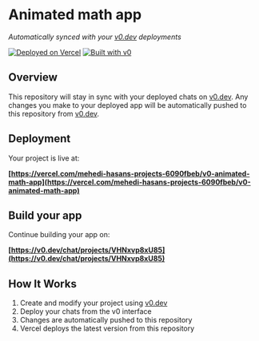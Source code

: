 # Animated math app

*Automatically synced with your [v0.dev](https://v0.dev) deployments*

[![Deployed on Vercel](https://img.shields.io/badge/Deployed%20on-Vercel-black?style=for-the-badge&logo=vercel)](https://vercel.com/mehedi-hasans-projects-6090fbeb/v0-animated-math-app)
[![Built with v0](https://img.shields.io/badge/Built%20with-v0.dev-black?style=for-the-badge)](https://v0.dev/chat/projects/VHNxvp8xU85)

## Overview

This repository will stay in sync with your deployed chats on [v0.dev](https://v0.dev).
Any changes you make to your deployed app will be automatically pushed to this repository from [v0.dev](https://v0.dev).

## Deployment

Your project is live at:

**[https://vercel.com/mehedi-hasans-projects-6090fbeb/v0-animated-math-app](https://vercel.com/mehedi-hasans-projects-6090fbeb/v0-animated-math-app)**

## Build your app

Continue building your app on:

**[https://v0.dev/chat/projects/VHNxvp8xU85](https://v0.dev/chat/projects/VHNxvp8xU85)**

## How It Works

1. Create and modify your project using [v0.dev](https://v0.dev)
2. Deploy your chats from the v0 interface
3. Changes are automatically pushed to this repository
4. Vercel deploys the latest version from this repository